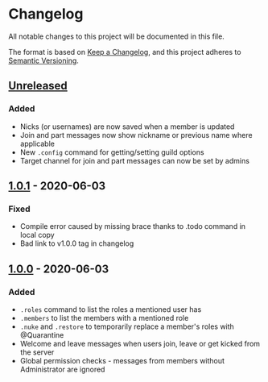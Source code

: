 # Changelog

All notable changes to this project will be documented in this file.

The format is based on [Keep a Changelog](https://keepachangelog.com/en/1.0.0/),
and this project adheres to [Semantic Versioning](https://semver.org/spec/v2.0.0.html).


## [Unreleased]
### Added
* Nicks (or usernames) are now saved when a member is updated
* Join and part messages now show nickname or previous name where applicable
* New `.config` command for getting/setting guild options
* Target channel for join and part messages can now be set by admins


## [1.0.1] - 2020-06-03
### Fixed
* Compile error caused by missing brace thanks to .todo command in local copy
* Bad link to v1.0.0 tag in changelog


## [1.0.0] - 2020-06-03
### Added
* `.roles` command to list the roles a mentioned user has
* `.members` to list the members with a mentioned role
* `.nuke` and `.restore` to temporarily replace a member's roles with @Quarantine
* Welcome and leave messages when users join, leave or get kicked from the server
* Global permission checks - messages from members without Administrator are ignored


[Unreleased]: https://github.com/dshoreman/smegbot/compare/v1.0.1...develop
[1.0.1]: https://github.com/dshoreman/smegbot/compare/v1.0.0...v1.0.1
[1.0.0]: https://github.com/dshoreman/smegbot/releases/tag/v1.0.0
